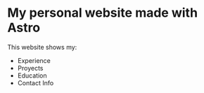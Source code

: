 # My personal website made with Astro
This website shows my:
- Experience
- Proyects
- Education
- Contact Info
